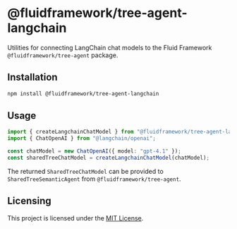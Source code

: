 # @fluidframework/tree-agent-langchain

Utilities for connecting LangChain chat models to the Fluid Framework `@fluidframework/tree-agent` package.

## Installation

```bash
npm install @fluidframework/tree-agent-langchain
```

## Usage

```typescript
import { createLangchainChatModel } from "@fluidframework/tree-agent-langchain";
import { ChatOpenAI } from "@langchain/openai";

const chatModel = new ChatOpenAI({ model: "gpt-4.1" });
const sharedTreeChatModel = createLangchainChatModel(chatModel);
```

The returned `SharedTreeChatModel` can be provided to `SharedTreeSemanticAgent` from `@fluidframework/tree-agent`.

## Licensing

This project is licensed under the [MIT License](./LICENSE).
